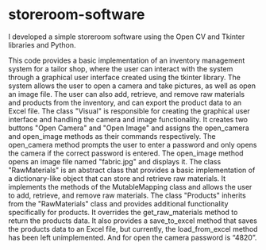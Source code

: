 # storeroom-software
I developed a simple storeroom software using the Open CV and Tkinter libraries and Python.

This code provides a basic implementation of an inventory management system for a tailor shop, where the user can interact with the system through a graphical user interface created using the tkinter library. 
The system allows the user to open a camera and take pictures, as well as open an image file. The user can also add, retrieve, and remove raw materials and products from the inventory, and can export the product data to an Excel file. 
The class "Visual" is responsible for creating the graphical user interface and handling the camera and image functionality. 
It creates two buttons "Open Camera" and "Open Image" and assigns the open_camera and open_image methods as their commands respectively. 
The open_camera method prompts the user to enter a password and only opens the camera if the correct password is entered. 
The open_image method opens an image file named "fabric.jpg" and displays it. 
The class "RawMaterials" is an abstract class that provides a basic implementation of a dictionary-like object that can store and retrieve raw materials. 
It implements the methods of the MutableMapping class and allows the user to add, retrieve, and remove raw materials. 
The class "Products" inherits from the "RawMaterials" class and provides additional functionality specifically for products. 
It overrides the get_raw_materials method to return the products data. It also provides a save_to_excel method that saves the products data to an Excel file, but currently, the load_from_excel method has been left unimplemented. 
And for open the camera password is “4820”.
